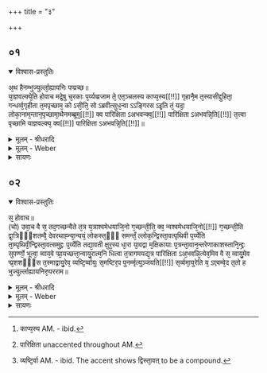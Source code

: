 +++
title = "३"

+++


## ०१


<details open><summary>विश्वास-प्रस्तुतिः</summary>

अ᳘थ हैनम्भुज्युर्ल्ला᳘ह्यायनिः पप्प्रच्छ॥  
या᳘ज्ञवल्क्ये᳘ति होवाच मद्रे᳘षु च᳘रकाः प᳘र्य्यव्व्रजाम ते᳘ एत᳘ञ्चलस्य काप्य᳘स्य[[!!]] गृहानै᳘म त᳘स्यासीद्दुहिता᳘ गन्धर्व्व᳘गृहीता त᳘मपृच्छाम᳘ को ऽसी᳘ति᳘ सो ऽब्रवीत्सुध᳘न्वा ऽऽङ्गिरस ऽइ᳘ति तं᳘ यदा᳘ लोका᳘नाम᳘न्तान᳘पृच्छामा᳘थैनमब्ब्रूम᳘[[!!]] क्व पारिक्षिता ऽअभवन्क्व᳘[[!!]] पारिक्षिता ऽअभवन्नि᳘ति[[!!]] त᳘त्त्वा पृच्छामि याज्ञवल्क्य᳘ क्व[[!!]] पारिक्षिता ऽअभवन्नि᳘ति[[!!]]॥
</details>

<details><summary>मूलम् - श्रीधरादि</summary>

अ᳘थ हैनम्भुज्युर्ल्ला᳘ह्यायनिः पप्प्रच्छ॥  
या᳘ज्ञवल्क्ये᳘ति होवाच मद्रे᳘षु च᳘रकाः प᳘र्य्यव्व्रजाम ते᳘ एत᳘ञ्चलस्य काप्य᳘स्य[[!!]] गृहानै᳘म त᳘स्यासीद्दुहिता᳘ गन्धर्व्व᳘गृहीता त᳘मपृच्छाम᳘ को ऽसी᳘ति᳘ सो ऽब्रवीत्सुध᳘न्वा ऽऽङ्गिरस ऽइ᳘ति तं᳘ यदा᳘ लोका᳘नाम᳘न्तान᳘पृच्छामा᳘थैनमब्ब्रूम᳘[[!!]] क्व पारिक्षिता ऽअभवन्क्व᳘[[!!]] पारिक्षिता ऽअभवन्नि᳘ति[[!!]] त᳘त्त्वा पृच्छामि याज्ञवल्क्य᳘ क्व[[!!]] पारिक्षिता ऽअभवन्नि᳘ति[[!!]]॥
</details>

<details><summary>मूलम् - Weber</summary>

अ᳘थ हैनम् भुज्युर्ला᳘ह्यायनिः पप्रछ॥  
या᳘ज्ञवल्क्ये᳘ति होवाच मद्रे᳘षु च᳘रकाः प᳘र्यव्रजाम ते᳘ एत᳘ञ्चलस्य का᳘प्यस्य [^wbr_1] गृहानै᳘म त᳘स्यासीद्दुहिता᳘ गन्धर्व᳘गृहीता त᳘मपृछामॗ कोऽसी᳘तिॗ सोऽब्रवीत्सुधॗन्वाङ्गिरस इ᳘ति तं᳘ यदा᳘ लोका᳘नाम᳘न्तान᳘पृछामा᳘थैत᳘मब्रूम क्व᳘ पारिक्षिता᳘ अभवन्क्व᳘ पारिक्षिता᳘ अभवन्नि᳘ति त᳘त्त्वा पृछामि याज्ञवल्क्य क्व᳘ पारिक्षिता᳘ अभवन्नि᳘ति॥  

[^wbr_1]: काप्य᳘स्य AM. - ibid.
</details>

<details><summary>सायणः</summary>

…
</details>


## ०२


<details open><summary>विश्वास-प्रस्तुतिः</summary>

स᳘ होवाच॥  
(चो) उवा᳘च वै स᳘ तद᳘गच्छन्वैते त᳘त्र य᳘त्राश्वमेधयाजि᳘नो ग᳘च्छन्ती᳘ति᳘ क्व᳘ न्वश्वमेधयाजि᳘नो[[!!]] ग᳘च्छन्ती᳘ति द्वा᳘त्रिᳫँ᳭शतम्वै᳘ देवरथाह्न्या᳘न्ययं᳘ लोकस्त᳘ᳫँ᳘ समन्तँ᳘ ल्लोक᳘न्द्विस्ता᳘वत्पृथिवी प᳘र्य्येति ता᳘म्पृथिवी᳘न्द्विस्ता᳘वत्समुद्द्रः प᳘र्य्येति तद्या᳘वती क्षुर᳘स्य धा᳘रा या᳘वद्वा म᳘क्षिकायाः प᳘त्रन्ता᳘वान᳘न्तरेणाकाशस्तानि᳘न्द्द्रः सुपर्ण्णो᳘ भूत्वा᳘ व्वाय᳘वे प्प्रा᳘यच्छत्ता᳘न्वायु᳘रात्म᳘नि धित्वा त᳘त्रागमयद्य᳘त्र पारिक्षिता ऽअ᳘भवन्नि᳘त्येव᳘मिव वै स᳘ व्वायु᳘मेव प्प्र᳘शशᳫँ᳭स त᳘स्माद्वायु᳘रेव᳘ व्यष्टि᳘र्व्वायुः स᳘मष्टिर᳘प पुनर्म्मृत्युञ्जयति[[!!]] स᳘र्व्वमा᳘युरेति य᳘ ऽएवम्वे᳘द त᳘तो ह भुज्युर्ल्लाह्यायनिरु᳘परराम॥
</details>

<details><summary>मूलम् - श्रीधरादि</summary>

स᳘ होवाच॥  
(चो) उवा᳘च वै स᳘ तद᳘गच्छन्वैते त᳘त्र य᳘त्राश्वमेधयाजि᳘नो ग᳘च्छन्ती᳘ति᳘ क्व᳘ न्वश्वमेधयाजि᳘नो[[!!]] ग᳘च्छन्ती᳘ति द्वा᳘त्रिᳫँ᳭शतम्वै᳘ देवरथाह्न्या᳘न्ययं᳘ लोकस्त᳘ᳫँ᳘ समन्तँ᳘ ल्लोक᳘न्द्विस्ता᳘वत्पृथिवी प᳘र्य्येति ता᳘म्पृथिवी᳘न्द्विस्ता᳘वत्समुद्द्रः प᳘र्य्येति तद्या᳘वती क्षुर᳘स्य धा᳘रा या᳘वद्वा म᳘क्षिकायाः प᳘त्रन्ता᳘वान᳘न्तरेणाकाशस्तानि᳘न्द्द्रः सुपर्ण्णो᳘ भूत्वा᳘ व्वाय᳘वे प्प्रा᳘यच्छत्ता᳘न्वायु᳘रात्म᳘नि धित्वा त᳘त्रागमयद्य᳘त्र पारिक्षिता ऽअ᳘भवन्नि᳘त्येव᳘मिव वै स᳘ व्वायु᳘मेव प्प्र᳘शशᳫँ᳭स त᳘स्माद्वायु᳘रेव᳘ व्यष्टि᳘र्व्वायुः स᳘मष्टिर᳘प पुनर्म्मृत्युञ्जयति[[!!]] स᳘र्व्वमा᳘युरेति य᳘ ऽएवम्वे᳘द त᳘तो ह भुज्युर्ल्लाह्यायनिरु᳘परराम॥
</details>

<details><summary>मूलम् - Weber</summary>

स᳘ होवाच॥  
उवा᳘च वै स तद᳘गछन्वै ते त᳘त्र य᳘त्राश्वमेधयाजि᳘नो ग᳘छन्ती᳘ति क्व᳘ न्व᳘श्वमेधयाजि᳘नो गछन्ती᳘ति द्वा᳘त्रिंशतं वै᳘ देवरथाह्नूया᳘न्ययं᳘ लोकस्त᳘ᳫं᳘ समन्तं᳘ लोकं᳘ द्विस्ता᳘वत्पृथिवी प᳘र्येति ता᳘म् पृथिवीं᳘ द्विस्ता᳘वत्समुद्रः प᳘र्येति तद्या᳘वती क्षुर᳘स्य धा᳘रा या᳘वद्वा म᳘क्षिकायाः प᳘त्रं ता᳘वान᳘न्तरेणाकाशस्तानि᳘न्द्रः सुपर्णो᳘ भूत्वा᳘ वाय᳘वे प्रा᳘यछत्ता᳘न्वायु᳘रात्म᳘नि धित्वा त᳘त्रागमयद्य᳘त्र पारिक्षिता [^wbr_2] अ᳘भवन्नि᳘त्येव᳘मिव वै स᳘ वायु᳘मेव प्र᳘शशंस त᳘स्माद्वायु᳘रेव व्य᳘ष्टिर्वायुः [^wbr_3] स᳘मष्टिर᳘प पुनर्मृत्युं᳘ जयति स᳘र्वमा᳘युरेति य᳘ एवं वे᳘द त᳘तो ह भुज्युर्ला᳘ह्यायनिरु᳘परराम॥  

[^wbr_2]: पारिक्षिता unaccented throughout AM.
[^wbr_3]: व्यष्टि᳘र्वा AM. - ibid. The accent shows द्विस्ता᳘वत् to be a compound.
</details>

<details><summary>सायणः</summary>

…
</details>

